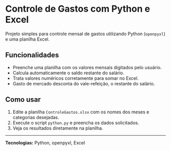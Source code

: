 # Controle de Gastos com Python e Excel

Projeto simples para controle mensal de gastos utilizando Python (`openpyxl`) e uma planilha Excel.

## Funcionalidades

- Preenche uma planilha com os valores mensais digitados pelo usuário.
- Calcula automaticamente o saldo restante do salário.
- Trata valores numéricos corretamente para somar no Excel.
- Gasto de mercado desconta do vale-refeição, o restante do salário.

## Como usar

1. Edite a planilha `ControleGastos.xlsx` com os nomes dos meses e categorias desejadas.
2. Execute o script `python.py` e preencha os dados solicitados.
3. Veja os resultados diretamente na planilha.

---

**Tecnologias:** Python, openpyxl, Excel
